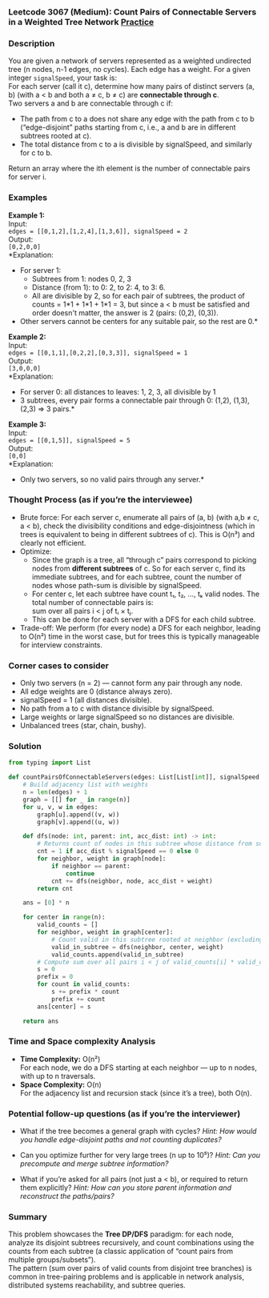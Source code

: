 ### Leetcode 3067 (Medium): Count Pairs of Connectable Servers in a Weighted Tree Network [Practice](https://leetcode.com/problems/count-pairs-of-connectable-servers-in-a-weighted-tree-network)

### Description  
You are given a network of servers represented as a weighted undirected tree (n nodes, n-1 edges, no cycles). Each edge has a weight. For a given integer `signalSpeed`, your task is:  
For each server (call it c), determine how many pairs of distinct servers (a, b) (with a < b and both a ≠ c, b ≠ c) are **connectable through c**.  
Two servers a and b are connectable through c if:  
- The path from c to a does not share any edge with the path from c to b (“edge-disjoint” paths starting from c, i.e., a and b are in different subtrees rooted at c).
- The total distance from c to a is divisible by signalSpeed, and similarly for c to b.

Return an array where the ith element is the number of connectable pairs for server i.

### Examples  

**Example 1:**  
Input:  
`edges = [[0,1,2],[1,2,4],[1,3,6]], signalSpeed = 2`  
Output:  
`[0,2,0,0]`  
*Explanation:  
- For server 1:  
  - Subtrees from 1: nodes 0, 2, 3  
  - Distance (from 1): to 0: 2, to 2: 4, to 3: 6.  
  - All are divisible by 2, so for each pair of subtrees, the product of counts = 1\*1 + 1\*1 + 1\*1 = 3, but since a < b must be satisfied and order doesn't matter, the answer is 2 (pairs: (0,2), (0,3)).  
- Other servers cannot be centers for any suitable pair, so the rest are 0.*

**Example 2:**  
Input:  
`edges = [[0,1,1],[0,2,2],[0,3,3]], signalSpeed = 1`  
Output:  
`[3,0,0,0]`  
*Explanation:  
- For server 0: all distances to leaves: 1, 2, 3, all divisible by 1  
- 3 subtrees, every pair forms a connectable pair through 0: (1,2), (1,3), (2,3) ⇒ 3 pairs.*

**Example 3:**  
Input:  
`edges = [[0,1,5]], signalSpeed = 5`  
Output:  
`[0,0]`  
*Explanation:  
- Only two servers, so no valid pairs through any server.*

### Thought Process (as if you’re the interviewee)  
- Brute force: For each server c, enumerate all pairs of (a, b) (with a,b ≠ c, a < b), check the divisibility conditions and edge-disjointness (which in trees is equivalent to being in different subtrees of c). This is O(n³) and clearly not efficient.
- Optimize:
  - Since the graph is a tree, all “through c” pairs correspond to picking nodes from **different subtrees** of c. So for each server c, find its immediate subtrees, and for each subtree, count the number of nodes whose path-sum is divisible by signalSpeed.
  - For center c, let each subtree have count t₁, t₂, …, tₖ valid nodes. The total number of connectable pairs is:  
    sum over all pairs i < j of tᵢ × tⱼ.
  - This can be done for each server with a DFS for each child subtree.
- Trade-off: We perform (for every node) a DFS for each neighbor, leading to O(n²) time in the worst case, but for trees this is typically manageable for interview constraints.

### Corner cases to consider  
- Only two servers (n = 2) — cannot form any pair through any node.
- All edge weights are 0 (distance always zero).
- signalSpeed = 1 (all distances divisible).
- No path from a to c with distance divisible by signalSpeed.
- Large weights or large signalSpeed so no distances are divisible.
- Unbalanced trees (star, chain, bushy).

### Solution

```python
from typing import List

def countPairsOfConnectableServers(edges: List[List[int]], signalSpeed: int) -> List[int]:
    # Build adjacency list with weights
    n = len(edges) + 1
    graph = [[] for _ in range(n)]
    for u, v, w in edges:
        graph[u].append((v, w))
        graph[v].append((u, w))

    def dfs(node: int, parent: int, acc_dist: int) -> int:
        # Returns count of nodes in this subtree whose distance from subtree root is divisible by signalSpeed
        cnt = 1 if acc_dist % signalSpeed == 0 else 0
        for neighbor, weight in graph[node]:
            if neighbor == parent:
                continue
            cnt += dfs(neighbor, node, acc_dist + weight)
        return cnt

    ans = [0] * n

    for center in range(n):
        valid_counts = []
        for neighbor, weight in graph[center]:
            # Count valid in this subtree rooted at neighbor (excluding center)
            valid_in_subtree = dfs(neighbor, center, weight)
            valid_counts.append(valid_in_subtree)
        # Compute sum over all pairs i < j of valid_counts[i] * valid_counts[j]
        s = 0
        prefix = 0
        for count in valid_counts:
            s += prefix * count
            prefix += count
        ans[center] = s

    return ans
```

### Time and Space complexity Analysis  

- **Time Complexity:** O(n²)  
  For each node, we do a DFS starting at each neighbor — up to n nodes, with up to n traversals.
- **Space Complexity:** O(n)  
  For the adjacency list and recursion stack (since it’s a tree), both O(n).

### Potential follow-up questions (as if you’re the interviewer)  

- What if the tree becomes a general graph with cycles?
  *Hint: How would you handle edge-disjoint paths and not counting duplicates?*

- Can you optimize further for very large trees (n up to 10⁵)?
  *Hint: Can you precompute and merge subtree information?*

- What if you’re asked for all pairs (not just a < b), or required to return them explicitly?
  *Hint: How can you store parent information and reconstruct the paths/pairs?*

### Summary
This problem showcases the **Tree DP/DFS** paradigm: for each node, analyze its disjoint subtrees recursively, and count combinations using the counts from each subtree (a classic application of “count pairs from multiple groups/subsets”).  
The pattern (sum over pairs of valid counts from disjoint tree branches) is common in tree-pairing problems and is applicable in network analysis, distributed systems reachability, and subtree queries.